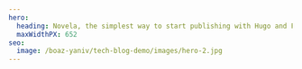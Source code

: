 ```yaml
---
hero:
  heading: Novela, the simplest way to start publishing with Hugo and Forestry.
  maxWidthPX: 652
seo:
  image: /boaz-yaniv/tech-blog-demo/images/hero-2.jpg
---
```

